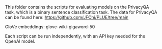 This folder contains the scripts for evaluating models on the PrivacyQA task, which is a binary sentence classification task. The data for PrivacyQA can be found here: https://github.com/JFChi/PLUE/tree/main

GloVe embeddings: glove-wiki-gigaword-50

Each script can be run independently, with an API key needed for the OpenAI model. 
